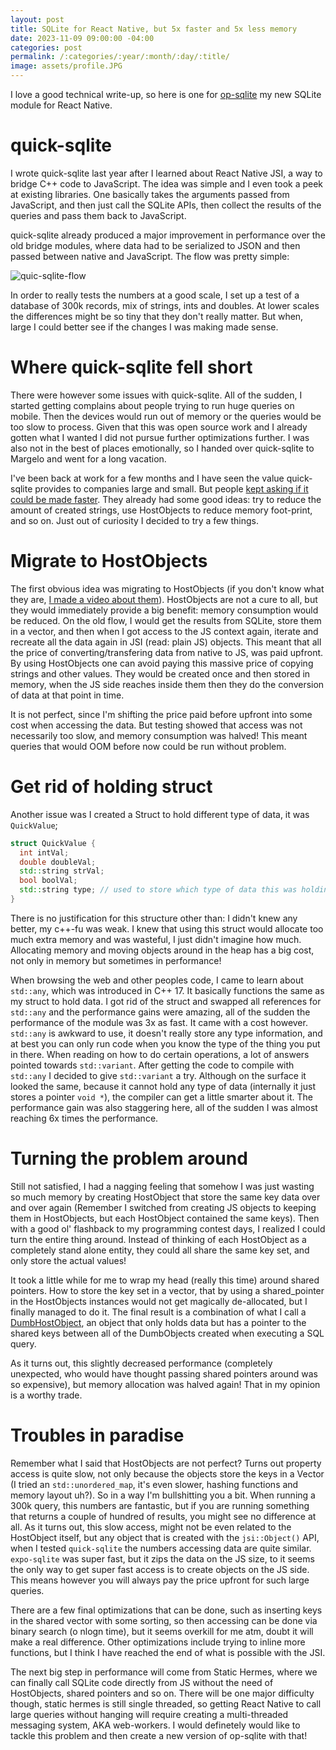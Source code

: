 ```yaml
---
layout: post
title: SQLite for React Native, but 5x faster and 5x less memory
date: 2023-11-09 09:00:00 -04:00
categories: post
permalink: /:categories/:year/:month/:day/:title/
image: assets/profile.JPG
---
```


I love a good technical write-up, so here is one for [op-sqlite](https://github.com/OP-Engineering/op-sqlite) my new SQLite module for React Native.

# quick-sqlite

I wrote quick-sqlite last year after I learned about React Native JSI, a way to bridge C++ code to JavaScript. The idea was simple and I even took a peek at existing libraries. One basically takes the arguments passed from JavaScript, and then just call the SQLite APIs, then collect the results of the queries and pass them back to JavaScript.

quick-sqlite already produced a major improvement in performance over the old bridge modules, where data had to be serialized to JSON and then passed between native and JavaScript. The flow was pretty simple:

![quic-sqlite-flow]({{site.url}}/assets/quick-sqlite-flow.png "Quick SQLite flow")

In order to really tests the numbers at a good scale, I set up a test of a database of 300k records, mix of strings, ints and doubles. At lower scales the differences might be so tiny that they don't really matter. But when, large I could better see if the changes I was making made sense.

# Where quick-sqlite fell short

There were however some issues with quick-sqlite. All of the sudden, I started getting complains about people trying to run huge queries on mobile. Then the devices would run out of memory or the queries would be too slow to process. Given that this was open source work and I already gotten what I wanted I did not pursue further optimizations further. I was also not in the best of places emotionally, so I handed over quick-sqlite to Margelo and went for a long vacation.

I've been back at work for a few months and I have seen the value quick-sqlite provides to companies large and small. But people [kept asking if it could be made faster](https://github.com/margelo/react-native-quick-sqlite/pull/30#issuecomment-1801378465). They already had some good ideas: try to reduce the amount of created strings, use HostObjects to reduce memory foot-print, and so on. Just out of curiosity I decided to try a few things.

# Migrate to HostObjects

The first obvious idea was migrating to HostObjects (if you don't know what they are, [I made a video about them](https://www.youtube.com/watch?v=_BNinSbzZTE)). HostObjects are not a cure to all, but they would immediately provide a big benefit: memory consumption would be reduced. On the old flow, I would get the results from SQLite, store them in a vector, and then when I got access to the JS context again, iterate and recreate all the data again in JSI (read: plain JS) objects. This meant that all the price of converting/transfering data from native to JS, was paid upfront. By using HostObjects one can avoid paying this massive price of copying strings and other values. They would be created once and then stored in memory, when the JS side reaches inside them then they do the conversion of data at that point in time.

It is not perfect, since I'm shifting the price paid before upfront into some cost when accessing the data. But testing showed that access was not necessarily too slow, and memory consumption was halved! This meant queries that would OOM before now could be run without problem.

# Get rid of holding struct

Another issue was I created a Struct to hold different type of data, it was `QuickValue`;

```c++
struct QuickValue {
  int intVal;
  double doubleVal;
  std::string strVal;
  bool boolVal;
  std::string type; // used to store which type of data this was holding
}
```

There is no justification for this structure other than: I didn't knew any better, my c++-fu was weak. I knew that using this struct would allocate too much extra memory and was wasteful, I just didn't imagine how much. Allocating memory and moving objects around in the heap has a big cost, not only in memory but sometimes in performance!

When browsing the web and other peoples code, I came to learn about `std::any`, which was introduced in C++ 17. It basically functions the same as my struct to hold data. I got rid of the struct and swapped all references for `std::any` and the performance gains were amazing, all of the sudden the performance of the module was 3x as fast. It came with a cost however. `std::any` is awkward to use, it doesn't really store any type information, and at best you can only run code when you know the type of the thing you put in there. When reading on how to do certain operations, a lot of answers pointed towards `std::variant`. After getting the code to compile with `std::any` I decided to give `std::variant` a try. Although on the surface it looked the same, because it cannot hold any type of data (internally it just stores a pointer `void *`), the compiler can get a little smarter about it. The performance gain was also staggering here, all of the sudden I was almost reaching 6x times the performance.

# Turning the problem around

Still not satisfied, I had a nagging feeling that somehow I was just wasting so much memory by creating HostObject that store the same key data over and over again (Remember I switched from creating JS objects to keeping them in HostObjects, but each HostObject contained the same keys). Then with a good ol' flashback to my programming contest days, I realized I could turn the entire thing around. Instead of thinking of each HostObject as a completely stand alone entity, they could all share the same key set, and only store the actual values!

It took a little while for me to wrap my head (really this time) around shared pointers. How to store the key set in a vector, that by using a shared_pointer in the HostObjects instances would not get magically de-allocated, but I finally managed to do it. The final result is a combination of what I call a [DumbHostObject](https://github.com/OP-Engineering/op-sqlite/blob/main/cpp/DumbHostObject.h), an object that only holds data but has a pointer to the shared keys between all of the DumbObjects created when executing a SQL query.

As it turns out, this slightly decreased performance (completely unexpected, who would have thought passing shared pointers around was so expensive), but memory allocation was halved again! That in my opinion is a worthy trade.

# Troubles in paradise

Remember what I said that HostObjects are not perfect? Turns out property access is quite slow, not only because the objects store the keys in a Vector (I tried an `std::unordered_map`, it's even slower, hashing functions and memory layout uh?). So in a way I'm bullshitting you a bit. When running a 300k query, this numbers are fantastic, but if you are running something that returns a couple of hundred of results, you might see no difference at all. As it turns out, this slow access, might not be even related to the HostObject itself, but any object that is created with the `jsi::Object()` API, when I tested `quick-sqlite` the numbers accessing data are quite similar. `expo-sqlite` was super fast, but it zips the data on the JS size, to it seems the only way to get super fast access is to create objects on the JS side. This means however you will always pay the price upfront for such large queries.

There are a few final optimizations that can be done, such as inserting keys in the shared vector with some sorting, so then accessing can be done via binary search (o nlogn time), but it seems overkill for me atm, doubt it will make a real difference. Other optimizations include trying to inline more functions, but I think I have reached the end of what is possible with the JSI.

The next big step in performance will come from Static Hermes, where we can finally call SQLite code directly from JS without the need of HostObjects, shared pointers and so on. There will be one major difficulty though, static hermes is still single threaded, so getting React Native to call large queries without hanging will require creating a multi-threaded messaging system, AKA web-workers. I would definetely would like to tackle this problem and then create a new version of op-sqlite with that!
